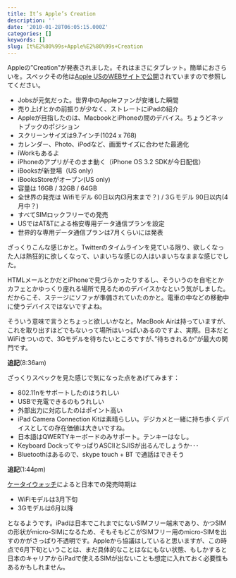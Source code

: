 ```yaml
---
title: It’s Apple’s Creation
description: ''
date: '2010-01-28T06:05:15.000Z'
categories: []
keywords: []
slug: It%E2%80%99s+Apple%E2%80%99s+Creation
---
```

Appleの”Creation”が発表されました。それはまさにタブレット。簡単におさらいを。スペックその他は[Apple USのWEBサイトで公開](http://www.apple.com/ipad/)されていますので参照してください。

*   Jobsが元気だった。世界中のAppleファンが安堵した瞬間
*   売り上げとかの前振りが少なく、ストレートにiPadの紹介
*   Appleが目指したのは、MacbookとiPhoneの間のデバイス。ちょうどネットブックのポジション
*   スクリーンサイズは9.7インチ(1024 x 768)
*   カレンダー、Photo、iPodなど、画面サイズに合わせた最適化
*   iWorkもあるよ
*   iPhoneのアプリがそのまま動く（iPhone OS 3.2 SDKが今日配信）
*   iBooksが新登場（US only）
*   iBooksStoreがオープン(US only)
*   容量は 16GB / 32GB / 64GB
*   全世界の発売は Wifiモデル 60日以内(3月末まで？) / 3Ｇモデル 90日以内(4月中？)
*   すべてSIMロックフリーでの発売
*   USではAT&Tによる格安専用データ通信プランを設定
*   世界的な専用データ通信プランは7月くらいには発表

ざっくりこんな感じかと。Twitterのタイムラインを見ている限り、欲しくなった人は熱狂的に欲しくなって、いまいちな感じの人はいまいちなままな感じでした。

HTMLメールとかだとiPhoneで見づらかったりするし、そういうのを自宅とかカフェとかゆっくり座れる場所で見るためのデバイスかなという気がしました。だからこそ、ステージにソファが準備されていたのかと。電車の中などの移動中に使うデバイスではないですよね。

そういう意味で言うとちょっと欲しいかなと。MacBook Airは持っていますが、これを取り出すほどでもないって場所はいっぱいあるのですよ、実際。日本だとWiFiきついので、3Gモデルを待ちたいところですが、”待ちきれるか”が最大の関門です。

**追記**(8:36am)

ざっくりスペックを見た感じで気になった点をあげてみます：

*   802.11nをサポートしたのはうれしい
*   USBで充電できるのもうれしい
*   外部出力に対応したのはポイント高い
*   iPad Camera Connection Kitは素晴らしい。デジカメと一緒に持ち歩くデバイスとしての存在価値は大きいですね。
*   日本語はQWERTYキーボードのみサポート。テンキーはなし。
*   Keyboard DockってやっぱりASCIIとSJISが出るんでしょうか･･･
*   Bluetoothはあるので、skype touch + BT で通話はできそう

**追記**(1:44pm)

[ケータイウォッチ](http://k-tai.impress.co.jp/docs/news/20100128_345313.html)によると日本での発売時期は

*   WiFiモデルは3月下旬
*   3Gモデルは6月以降

となるようです。iPadは日本でこれまでにないSIMフリー端末であり、かつSIMの形状がmicro-SIMになるため、そもそもどこがSIMフリー用のmicro-SIMを出すのかがさっぱり不透明です。Appleから協議はしていると思いますが、この時点で6月下旬ということは、まだ具体的なことはなにもない状態、もしかすると日本のキャリアからiPadで使えるSIMが出ないことも想定に入れておく必要性もあるかもしれません。